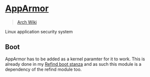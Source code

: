 # [AppArmor](https://apparmor.net/)

> [Arch Wiki](https://wiki.archlinux.org/title/AppArmor)

Linux application security system

## Boot

AppArmor has to be added as a kernel paramter for it to work. This is already
done in my [Refind boot stanza](../refind/resources/boot/EFI/refind/config/boot-stanzas.conf)
and as such this module is a dependency of the refind module too.
